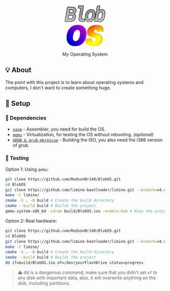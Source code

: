 <p align="center">
  <img src="docs/assets/BlobOS_without_border.png" width="128" height="128"/>
</p>
<p align=center>My Operating System</p>

## 💡 About
The point with this project is to learn about operating systems and computers, I don't want to create something huge.

## 🚀 Setup
### 🧾 Dependencies
 - [`nasm`](https://nasm.us/) - Assembler, you need for build the OS.
 - [`qemu`](https://www.qemu.org/) - Virtualization, for testing the OS without rebooting. _(optional)_
  - [`GRUB & grub-mkrescue`](https://git.savannah.gnu.org/cgit/grub.git/) - Building the ISO, you also need the i386 version of grub.

### 🔧 Testing

Option 1: Using `qemu`:
```sh
git clone https://github.com/RedsonBr140/BlobOS.git
cd BlobOS
git clone https://github.com/limine-bootloader/limine.git --branch=v4.x-branch-binary --depth=1
make -C limine/
cmake -S . -B build # Create the build directory
cmake --build build # Builds the project
qemu-system-x86_64 -cdrom build/BlobOS.iso -enable-kvm # Runs the project
```
Option 2: Real hardware:
```sh
git clone https://github.com/RedsonBr140/BlobOS.git
cd BlobOS
git clone https://github.com/limine-bootloader/limine.git --branch=v4.x-branch-binary --depth=1
make -C limine/
cmake -S . -B build # Create the build directory
cmake --build build # Builds the project
dd if=build/BlobOS.iso of=/dev/yourFlashDrive status=progress
```
> ⚠️ dd is a dangerous command, make sure that you didn't set `of` to any disk with important data, also, it will overwrite anything on the disk, including partitions.
